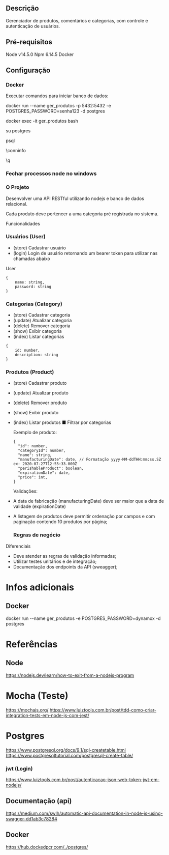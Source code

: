 ## Descrição

Gerenciador de produtos, comentários e categorias, com controle e
autenticação de usuários.

## Pré-requisitos

Node v14.5.0
Npm 6.14.5
Docker

## Configuração

### Docker

Executar comandos para iniciar banco de dados:

docker run --name ger_produtos -p 5432:5432 -e POSTGRES_PASSWORD=senha123 -d postgres

docker exec -it ger_produtos bash

su postgres

psql

\conninfo

\q

### Fechar processos node no windows

### O Projeto

Desenvolver uma API RESTful utilizando nodejs e banco de dados relacional.

Cada produto deve pertencer a uma categoria pré registrada no sistema.

Funcionalidades

### Usuários (User)

- (store) Cadastrar usuário
- (login) Login de usuário retornando um bearer token para utilizar nas chamadas abaixo

User

```
{
    name: string,
    password: string
}
```

### Categorias (Category)

- (store) Cadastrar categoria
- (update) Atualizar categoria
- (delete) Remover categoria
- (show) Exibir categoria
- (index) Listar categorias

```
{
    id: number,
    description: string
}
```

### Produtos (Product)

- (store) Cadastrar produto
- (update) Atualizar produto
- (delete) Remover produto
- (show) Exibir produto
- (index) Listar produtos
  ■ Filtrar por categorias

  Exemplo de produto:

  ```
  {
    "id": number,
    "categoryId": number,
    "name": string,
    "manufacturingDate": date, // Formatação yyyy-MM-ddTHH:mm:ss.SZ ex: 2020-07-27T12:55:33.000Z
    "perishableProduct": boolean,
    "expirationDate": date,
    "price": int,
  }
  ```

  Validações:

- A data de fabricação (manufacturingDate) deve ser maior que a data de validade (expirationDate)
- A listagem de produtos deve permitir ordenação por campos e com paginação contendo 10 produtos por página;

  ### Regras de negócio

Diferenciais

- Deve atender as regras de validação informadas;
- Utilizar testes unitários e de integração;
- Documentação dos endpoints da API (sweagger);

# Infos adicionais

## Docker

docker run --name ger_produtos -e POSTGRES_PASSWORD=dynamox -d postgres

# Referências

## Node

https://nodejs.dev/learn/how-to-exit-from-a-nodejs-program

# Mocha (Teste)

https://mochajs.org/
https://www.luiztools.com.br/post/tdd-como-criar-integration-tests-em-node-js-com-jest/

# Postgres

https://www.postgresql.org/docs/9.1/sql-createtable.html
https://www.postgresqltutorial.com/postgresql-create-table/

### jwt (Login)

https://www.luiztools.com.br/post/autenticacao-json-web-token-jwt-em-nodejs/

## Documentação (api)

https://medium.com/swlh/automatic-api-documentation-in-node-js-using-swagger-dd1ab3c78284

## Docker

https://hub.dockedpcr.com/_/postgres/

